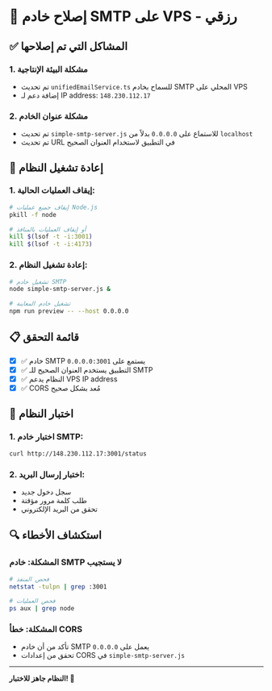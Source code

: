 # 🔧 إصلاح خادم SMTP على VPS - رزقي

## ✅ المشاكل التي تم إصلاحها

### 1. **مشكلة البيئة الإنتاجية**
- تم تحديث `unifiedEmailService.ts` للسماح بخادم SMTP المحلي على VPS
- إضافة دعم لـ IP address: `148.230.112.17`

### 2. **مشكلة عنوان الخادم**
- تم تحديث `simple-smtp-server.js` للاستماع على `0.0.0.0` بدلاً من `localhost`
- تم تحديث URL في التطبيق لاستخدام العنوان الصحيح

## 🚀 إعادة تشغيل النظام

### **1. إيقاف العمليات الحالية:**
```bash
# إيقاف جميع عمليات Node.js
pkill -f node

# أو إيقاف العمليات بالمنافذ
kill $(lsof -t -i:3001)
kill $(lsof -t -i:4173)
```

### **2. إعادة تشغيل النظام:**
```bash
# تشغيل خادم SMTP
node simple-smtp-server.js &

# تشغيل خادم المعاينة
npm run preview -- --host 0.0.0.0
```

## 📋 قائمة التحقق

- [x] ✅ خادم SMTP يستمع على `0.0.0.0:3001`
- [x] ✅ التطبيق يستخدم العنوان الصحيح للـ SMTP
- [x] ✅ النظام يدعم VPS IP address
- [x] ✅ CORS مُعد بشكل صحيح

## 🧪 اختبار النظام

### **1. اختبار خادم SMTP:**
```bash
curl http://148.230.112.17:3001/status
```

### **2. اختبار إرسال البريد:**
- سجل دخول جديد
- طلب كلمة مرور مؤقتة
- تحقق من البريد الإلكتروني

## 🔍 استكشاف الأخطاء

### **المشكلة: خادم SMTP لا يستجيب**
```bash
# فحص المنفذ
netstat -tulpn | grep :3001

# فحص العمليات
ps aux | grep node
```

### **المشكلة: خطأ CORS**
- تأكد من أن خادم SMTP يعمل على `0.0.0.0`
- تحقق من إعدادات CORS في `simple-smtp-server.js`

---

**النظام جاهز للاختبار! 🚀**
